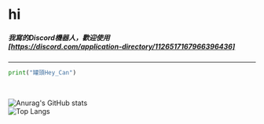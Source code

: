 # hi

##### 我寫的Discord機器人，歡迎使用</br>[https://discord.com/application-directory/1126517167966396436]</br>

---

```py
print("罐頭Hey_Can")
```
</br>

![Anurag's GitHub stats](https://github-readme-stats.vercel.app/api?username=Heycan59&theme=dark)<br>
![Top Langs](https://github-readme-stats.vercel.app/api/top-langs/?username=Heycan59&layout=compact&theme=dark)<br>
